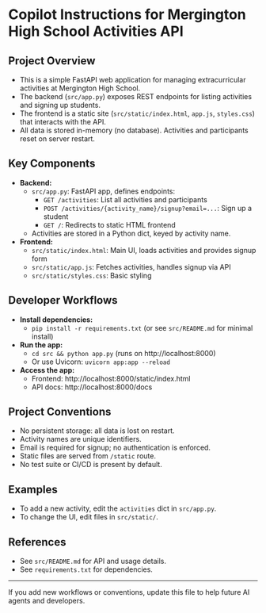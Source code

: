 # Copilot Instructions for Mergington High School Activities API

## Project Overview
- This is a simple FastAPI web application for managing extracurricular activities at Mergington High School.
- The backend (`src/app.py`) exposes REST endpoints for listing activities and signing up students.
- The frontend is a static site (`src/static/index.html`, `app.js`, `styles.css`) that interacts with the API.
- All data is stored in-memory (no database). Activities and participants reset on server restart.

## Key Components
- **Backend:**
  - `src/app.py`: FastAPI app, defines endpoints:
    - `GET /activities`: List all activities and participants
    - `POST /activities/{activity_name}/signup?email=...`: Sign up a student
    - `GET /`: Redirects to static HTML frontend
  - Activities are stored in a Python dict, keyed by activity name.
- **Frontend:**
  - `src/static/index.html`: Main UI, loads activities and provides signup form
  - `src/static/app.js`: Fetches activities, handles signup via API
  - `src/static/styles.css`: Basic styling

## Developer Workflows
- **Install dependencies:**
  - `pip install -r requirements.txt` (or see `src/README.md` for minimal install)
- **Run the app:**
  - `cd src && python app.py` (runs on http://localhost:8000)
  - Or use Uvicorn: `uvicorn app:app --reload`
- **Access the app:**
  - Frontend: http://localhost:8000/static/index.html
  - API docs: http://localhost:8000/docs

## Project Conventions
- No persistent storage: all data is lost on restart.
- Activity names are unique identifiers.
- Email is required for signup; no authentication is enforced.
- Static files are served from `/static` route.
- No test suite or CI/CD is present by default.

## Examples
- To add a new activity, edit the `activities` dict in `src/app.py`.
- To change the UI, edit files in `src/static/`.

## References
- See `src/README.md` for API and usage details.
- See `requirements.txt` for dependencies.

---
If you add new workflows or conventions, update this file to help future AI agents and developers.
